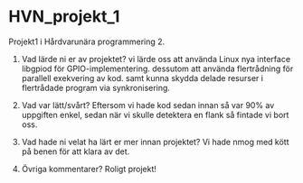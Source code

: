 # HVN_projekt_1
Projekt1 i Hårdvarunära programmering 2.

1. Vad lärde ni er av projektet?
vi lärde oss att använda Linux nya interface libgpiod för GPIO-implementering.
dessutom att använda  flertrådning för parallell exekvering av kod.
samt kunna skydda delade resurser i flertrådade program via synkronisering.   

3. Vad var lätt/svårt?
Eftersom vi hade kod sedan innan så var 90% av uppgiften enkel, sedan när vi skulle detektera en flank så fintade vi bort oss.

4. Vad hade ni velat ha lärt er mer innan projektet?
Vi hade nmog med kött på benen för att klara av det.

5. Övriga kommentarer?
Roligt projekt!   
